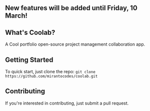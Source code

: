 
## New features will be added until Friday, 10 March!

## What's Coolab?

A Cool portfolio open-source project management collaboration app.


## Getting Started

To quick start, just clone the repo: `git clone https://github.com/mirantocodes/coolab.git`


## Contributing

If you're interested in contributing, just submit a pull request.
